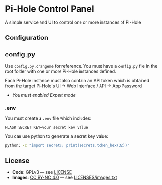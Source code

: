 # Pi-Hole Control Panel
A simple service and UI to control one or more instances of Pi-Hole

## Configuration

## config.py

Use `config.py.changeme` for reference.  You must have a `config.py` file in the root folder with one or more Pi-Hole instances defined.

Each Pi-Hole instance must also contain an API token which is obtained from the target Pi-Hole's UI -> Web Interface / API -> App Password
- _You must enabled Expert mode_

### .env

You must create a `.env` file which includes:
```
FLASK_SECRET_KEY=your secret key value
```

You can use python to generate a secret key value:
```bash
python3 -c "import secrets; print(secrets.token_hex(32))"
```

## License

- **Code**: GPLv3 — see [LICENSE](/LICENSES/LICENSE)
- **Images**: [CC BY-NC 4.0](https://creativecommons.org/licenses/by-nc/4.0/) — see [LICENSES/images.txt](LICENSES/images.txt)
